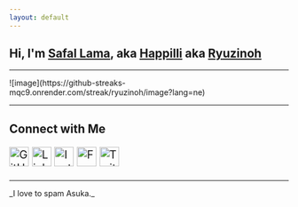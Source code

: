 ```yaml
---
layout: default
---
```


## Hi, I'm [Safal Lama](https://safallama.com.np), aka [Happilli](https://github.com/happilli) aka [Ryuzinoh](https://www.youtube.com/watch?v=dz1MhkbPthI)
<hr>
![image](https://github-streaks-mqc9.onrender.com/streak/ryuzinoh/image?lang=ne)
<hr>

## Connect with Me
<p style="font-size: 20px;">
  <a href="https://github.com/happilli"><img src="https://cdn.jsdelivr.net/npm/simple-icons@v6/icons/github.svg" alt="GitHub" width="35" height="35" /></a>
  <a href="https://www.linkedin.com/in/safal-lama-379738330/"><img src="https://cdn.jsdelivr.net/npm/simple-icons@v6/icons/linkedin.svg" alt="LinkedIn" width="35" height="35" /></a>
  <a href="https://www.instagram.com/happillli_/"><img src="https://cdn.jsdelivr.net/npm/simple-icons@v6/icons/instagram.svg" alt="Instagram" width="35" height="35" /></a>
  <a href="https://www.facebook.com/myExistenceIsMythToMyOwnPast/"><img src="https://cdn.jsdelivr.net/npm/simple-icons@v6/icons/facebook.svg" alt="Facebook" width="35" height="35" /></a>
  <a href="https://twitter.com/yoyuehappy"><img src="https://cdn.jsdelivr.net/npm/simple-icons@v6/icons/twitter.svg" alt="Twitter" width="35" height="35" /></a>
</p>

<hr>
_I love to spam Asuka._
